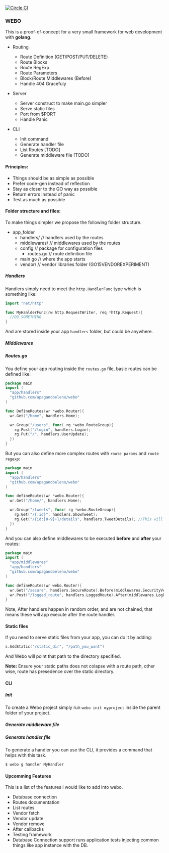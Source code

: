 [![Circle CI](https://circleci.com/gh/apaganobeleno/webo.svg?style=svg)](https://circleci.com/gh/apaganobeleno/webo)

### WEBO

This is a proof-of-concept for a very small framework for web development with **golang**.

  - Routing
    - Route Definition      (GET/POST/PUT/DELETE)
    - Route Blocks                                
    - Route RegExp                                
    - Route Parameters                            
    - Block/Route Middlewares (Before)            
    - Handle 404 Gracefuly                        

  - Server
    - Server construct to make main.go simpler    
    - Serve static files                          
    - Port from $PORT                      
    - Handle Panic

  - CLI
    - Init command
    - Generate handler file
    - List Routes               [TODO]
    - Generate middleware file  [TODO]

#### Principles:

  - Things should be as simple as possible
  - Prefer code-gen instead of reflection
  - Stay as closer to the GO way as possible
  - Return errors instead of panic
  - Test as much as possible


#### Folder structure and files:

To make things simpler we propose the following folder structure.

  - app_folder
    * handlers/         // handlers used by the routes
    * middlewares/      // middlewares used by the routes
    * config            // package for configuration files
      - routes.go       // route definition file
    * main.go           // where the app starts
    * vendor/           // vendor libraries folder (GO15VENDOREXPERIMENT)


##### Handlers
Handlers simply need to meet the `http.HandlerFunc` type which is something like:

```go
import "net/http"

func MyHanlderFunc(rw http.RequestWriter, req *http.Request){
  //DO SOMETHING
}
```

And are stored inside your app `handlers` folder, but could be anywhere.

##### Middlewares
##### Routes.go
You define your app routing inside the `routes.go` file, basic routes can be defined like:

```go
package main
import (
  "app/handlers"
  "github.com/apaganobeleno/webo"
)

func DefineRoutes(wr *webo.Router){
  wr.Get("/home", handlers.Home);

  wr.Group("/users", func( rg *webo.RouteGroup){
    rg.Post("/login", handlers.Login);
    rg.Put("/", handlers.UserUpdate);
  })
}
```
But you can also define more complex routes with `route params` and `route regexp`:

```go
package main
import (
  "app/handlers"
  "github.com/apaganobeleno/webo"
)

func defineRoutes(wr *webo.Router){
  wr.Get("/home/", handlers.Home);

  wr.Group("/tweets", func( rg *webo.RouteGroup){
    rg.Get("/{:id}", handlers.ShowTweet);
    rg.Get("/{id:[0-9]+}/details", handlers.TweetDetails); //This will only accept integer id's
  })
}
```
And you can also define middlewares to be executed __before__ and __after__ your routes:

```go
package main
import (
  "app/middlewares"
  "app/handlers"
  "github.com/apaganobeleno/webo"
)

func defineRoutes(wr webo.Router){
  wr.Get("/secure", handlers.SecureRoute).Before(middlewares.SecurityVerification);
  wr.Post("/logged_route", handlers.LoggedRoute).After(middlewares.LogRequestDetails);
}
```

Note, After handlers happen in random order, and are not chained, that means these will app execute after the route handler.

#### Static files

If you need to serve static files from your app, you can do it by adding:

```go
s.AddStatic("/static_dir", "/path_you_want")
```
And Webo will point that path to the directory specified.

__Note:__ Ensure your static paths does not colapse with a route path, other wise, route has presedence over the static directory.

#### CLI
##### Init
To create a Webo project simply run `webo init myproject` inside the parent folder of your project.

##### Generate middleware file
##### Generate handler file
To generate a handler you can use the CLI, it provides a command that helps with this task.

```bash
$ webo g handler MyHandler
```

#### Upcomming Features

This is a list of the features i would like to add into webo.

  - Database connection
  - Routes documentation
  - List routes
  - Vendor fetch
  - Vendor update
  - Vendor remove
  - After callbacks
  - Testing framework
  - Database Connection support
    runs application tests injecting common things like app instance with the DB.

